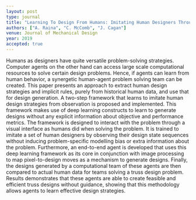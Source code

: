 ```yaml
---
layout: post
type: journal
title: "Learning To Design From Humans: Imitating Human Designers Through Deep Learning"
authors: ["A. Raina", "C. McComb", "J. Cagan"]
venue: Journal of Mechanical Design
year: 2019
accepted: true
---
```

Humans as designers have quite versatile problem-solving strategies. Computer agents on the other hand can access large scale computational resources to solve certain design problems. Hence, if agents can learn from human behavior, a synergetic human-agent problem solving team can be created. This paper presents an approach to extract human design strategies and implicit rules, purely from historical human data, and use that for design generation. A two-step framework that learns to imitate human design strategies from observation is proposed and implemented. This framework makes use of deep learning constructs to learn to generate designs without any explicit information about objective and performance metrics. The framework is designed to interact with the problem through a visual interface as humans did when solving the problem. It is trained to imitate a set of human designers by observing their design state sequences without inducing problem-specific modelling bias or extra information about the problem. Furthermore, an end-to-end agent is developed that uses this deep learning framework as its core in conjunction with image processing to map pixel-to-design moves as a mechanism to generate designs. Finally, the designs generated by a computational team of these agents are then compared to actual human data for teams solving a truss design problem. Results demonstrates that these agents are able to create feasible and efficient truss designs without guidance, showing that this methodology allows agents to learn effective design strategies.

